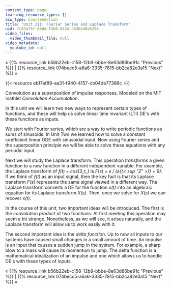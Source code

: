 ```yaml
---
content_type: page
learning_resource_types: []
ocw_type: CourseSection
title: 'Unit III: Fourier Series and Laplace Transform'
uid: 7c43a75f-68dd-f5b6-042a-c63be40a5296
video_files:
  video_thumbnail_file: null
video_metadata:
  youtube_id: null
---
```


« {{% resource_link b56b22eb-c158-12b9-bbbe-8e63d86be91c "Previous" %}} | {{% resource_link 074becc5-a6a6-3335-7815-bb2ca82e3a15 "Next" %}} »

{{< resource eb17af89-aa31-f940-4157-cb04de77386c >}}

Convolution as a superposition of impulse responses. Modeled on the MIT mathlet _Convolution Accumulation._

In this unit we will learn two new ways to represent certain types of functions, and these will help us solve linear time invariant (LTI) DE's with these functions as inputs.

We start with Fourier series, which are a way to write periodic functions as sums of sinusoids. In Unit Two we learned how to solve a constant coefficient linear ODE with sinusoidal input. Now using Fourier series and the superposition principle we will be able to solve these equations with any periodic input.

Next we will study the Laplace transform. This operation _transforms_ a given function to a new function in a different independent variable. For example, the Laplace transform of _ƒ(t)_ = _cos_(3_t_) is _F_(_s_) = _s / (s{{< sup "2" >}} + 9)_. If we think of _ƒ(t)_ as an input signal, then the key fact is that its Laplace transform _F(s)_ represents the same signal viewed in a different way. The Laplace transform converts a DE for the function _x(t)_ into an algebraic equation for its Laplace transform _X(s)_. Then, once we solve for _X(s)_ we can recover _x(t)_.

In the course of this unit, two important ideas will be introduced. The first is the _convolution product_ of two functions. At first meeting this operation may seem a bit strange. Nonetheless, as we will see, it arises naturally, and the Laplace transform will allow us to work easily with it.

The second important idea is the _delta function_. Up to now all inputs to our systems have caused small changes in a small amount of time. An impulse is an input that causes a sudden jump in the system. For example, a sharp blow to a mass will cause its momentum to jump. The delta function is a mathematical idealization of an impulse and one which allows us to handle DE's with these types of inputs.

« {{% resource_link b56b22eb-c158-12b9-bbbe-8e63d86be91c "Previous" %}} | {{% resource_link 074becc5-a6a6-3335-7815-bb2ca82e3a15 "Next" %}} »
